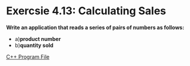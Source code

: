 # Exercsie 4.13: Calculating Sales

**Write an application that reads a series of pairs of numbers as follows:**
- a)**product number**
- b)**quantity sold**

[C++ Program File](p04_13.cpp)
